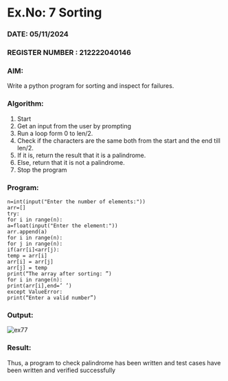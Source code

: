 # Ex.No: 7 Sorting

### DATE: 05/11/2024                                                                          
### REGISTER NUMBER :  212222040146

### AIM: 
Write a python program for sorting and inspect for failures.

### Algorithm:
1. Start
2. Get an input from the user by prompting
3. Run a loop form 0 to len/2.
4. Check if the characters are the same both from the start and the end till len/2.
5. If it is, return the result that it is a palindrome.
6. Else, return that it is not a palindrome.
7. Stop the program

### Program:
```
n=int(input("Enter the number of elements:"))
arr=[]
try:
for i in range(n):
a=float(input("Enter the element:"))
arr.append(a)
for i in range(n):
for j in range(n):
if(arr[i]<arr[j):
temp = arr[i]
arr[i] = arr[j]
arr[j] = temp
print(“The array after sorting: ”)
for i in range(n):
print(arr[i],end=’ ’)
except ValueError:
print(“Enter a valid number”)
```

### Output:
![ex77](https://github.com/user-attachments/assets/39e4c781-e922-4c3c-9f6e-07609bd9d074)

### Result:
Thus, a program to check palindrome has been written and test cases have been written and verified successfully
